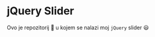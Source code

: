 # **jQuery Slider**
Ovo je repozitorij :memo: u kojem se nalazi moj ```jQuery``` slider :smiley: 



